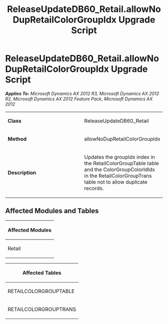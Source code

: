 ﻿---
title: ReleaseUpdateDB60_Retail.allowNoDupRetailColorGroupIdx Upgrade Script
TOCTitle: ReleaseUpdateDB60_Retail.allowNoDupRetailColorGroupIdx Upgrade Script
ms:assetid: b089726b-f923-db64-34a7-bf2fd27ddfa0
ms:mtpsurl: https://msdn.microsoft.com/en-us/library/JJ686609(v=AX.60)
ms:contentKeyID: 49710563
ms.date: 05/18/2015
mtps_version: v=AX.60
---

# ReleaseUpdateDB60\_Retail.allowNoDupRetailColorGroupIdx Upgrade Script 


_**Applies To:** Microsoft Dynamics AX 2012 R3, Microsoft Dynamics AX 2012 R2, Microsoft Dynamics AX 2012 Feature Pack, Microsoft Dynamics AX 2012_

<table>
<colgroup>
<col style="width: 50%" />
<col style="width: 50%" />
</colgroup>
<tbody>
<tr class="odd">
<td><p><strong>Class</strong></p></td>
<td><p>ReleaseUpdateDB60_Retail</p></td>
</tr>
<tr class="even">
<td><p><strong>Method</strong></p></td>
<td><p>allowNoDupRetailColorGroupIdx</p></td>
</tr>
<tr class="odd">
<td><p><strong>Description</strong></p></td>
<td><p>Updates the groupIdx index in the RetailColorGroupTable table and the ColorGroupColorIdIdx in the RetailColorGroupTrans table not to allow duplicate records.</p></td>
</tr>
</tbody>
</table>


## Affected Modules and Tables

<table>
<colgroup>
<col style="width: 100%" />
</colgroup>
<thead>
<tr class="header">
<th><p>Affected Modules</p></th>
</tr>
</thead>
<tbody>
<tr class="odd">
<td><p>Retail</p></td>
</tr>
</tbody>
</table>


<table>
<colgroup>
<col style="width: 100%" />
</colgroup>
<thead>
<tr class="header">
<th><p>Affected Tables</p></th>
</tr>
</thead>
<tbody>
<tr class="odd">
<td><p>RETAILCOLORGROUPTABLE</p></td>
</tr>
<tr class="even">
<td><p>RETAILCOLORGROUPTRANS</p></td>
</tr>
</tbody>
</table>

  


